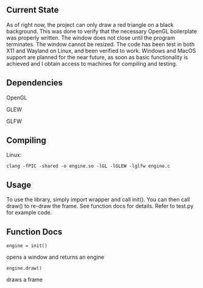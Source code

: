 ## Current State
As of right now, the project can only draw a red triangle on a black background. This was done to verify that the necessary OpenGL boilerplate was properly written. The window does not close until the program terminates. The window cannot be resized. The code has been test in both X11 and Wayland on Linux, and been verified to work. Windows and MacOS support are planned for the near future, as soon as basic functionality is achieved and I obtain access to machines for compiling and testing.

## Dependencies
OpenGL

GLEW

GLFW

## Compiling
Linux:

`clang -fPIC -shared -o engine.so -lGL -lGLEW -lglfw engine.c`

## Usage
To use the library, simply import wrapper and call init(). You can then call draw() to re-draw the frame. See function docs for details. Refer to test.py for example code.

## Function Docs
`engine = init()`

opens a window and returns an engine


`engine.draw()`

draws a frame
